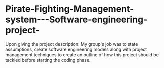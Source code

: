 # Pirate-Fighting-Management-system---Software-engineering-project-
Upon giving the project description: My group's job was to state assumptions, create software engineering models along with project management techniques to create an outline of how this project should be tackled before starting the coding phase.
